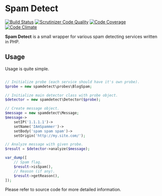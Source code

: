 Spam Detect
===========

[![Build Status](https://travis-ci.org/herroffizier/spamdetect.svg?branch=master)](https://travis-ci.org/herroffizier/spamdetect) [![Scrutinizer Code Quality](https://scrutinizer-ci.com/g/herroffizier/spamdetect/badges/quality-score.png?b=master)](https://scrutinizer-ci.com/g/herroffizier/spamdetect/?branch=master) [![Code Coverage](https://scrutinizer-ci.com/g/herroffizier/spamdetect/badges/coverage.png?b=master)](https://scrutinizer-ci.com/g/herroffizier/spamdetect/?branch=master) [![Code Climate](https://codeclimate.com/github/herroffizier/spamdetect/badges/gpa.svg)](https://codeclimate.com/github/herroffizier/spamdetect)


**Spam Detect** is a small wrapper for various spam detecting services written in PHP.

Usage
-----

Usage is quite simple.

```php

// Initialize probe (each service should have it's own probe).
$probe = new spamdetect\probes\BlogSpam;

// Initialize main detector class with probe object.
$detector = new spamdetect\Detector($probe);

// Create message object.
$message = new spamdetect\Message;
$message->
    setIP('1.1.1.1')->
    setName('IAmSpammer')->
    setBody('spam spam spam')->
    setOrigin('http://my.site.com/');

// Analyze message with given probe.
$result = $detector->analyze($message);

var_dump([
    // Spam flag.
    $result->isSpam(),
    // Reason (if any).
    $result->getReason(),
]);
```

Please refer to source code for more detailed information.